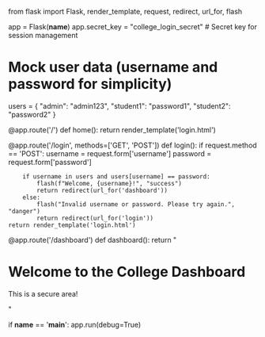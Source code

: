 from flask import Flask, render_template, request, redirect, url_for, flash

app = Flask(__name__)
app.secret_key = "college_login_secret"  # Secret key for session management

# Mock user data (username and password for simplicity)
users = {
    "admin": "admin123",
    "student1": "password1",
    "student2": "password2"
}

@app.route('/')
def home():
    return render_template('login.html')

@app.route('/login', methods=['GET', 'POST'])
def login():
    if request.method == 'POST':
        username = request.form['username']
        password = request.form['password']

        if username in users and users[username] == password:
            flash(f"Welcome, {username}!", "success")
            return redirect(url_for('dashboard'))
        else:
            flash("Invalid username or password. Please try again.", "danger")
            return redirect(url_for('login'))
    return render_template('login.html')

@app.route('/dashboard')
def dashboard():
    return "<h1>Welcome to the College Dashboard</h1><p>This is a secure area!</p>"

if __name__ == '__main__':
    app.run(debug=True)

